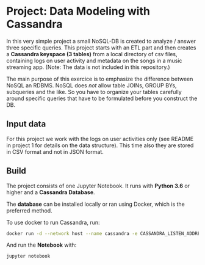 # Project: Data Modeling with Cassandra

In this very simple project a small NoSQL-DB is created to analyze / answer three specific queries. This project starts with an ETL part and then creates a  **Cassandra keyspace (3 tables)** from a local directory of csv files, containing logs on user activity and metadata on the songs in a music streaming app. (Note: The data is not included in this repository.)

The main purpose of this exercice is to emphasize the difference between NoSQL an RDBMS. NoSQL does _not_ allow table JOINs, GROUP BYs, subqueries and the like. So you have to organize your tables carefully around specific queries that have to be formulated before you construct the DB.

## Input data

For this project we work with the logs on user activities only (see README in project 1 for details on the data structure). This time also they are stored in CSV format and not in JSON format.

## Build

The project consists of one Jupyter Notebook. It runs with **Python 3.6** or higher and a **Cassandra Database**.

The **database** can be installed locally or ran using Docker, which is the preferred method.

To use docker to run Cassandra, run:

``` sh
docker run -d --network host --name cassandra -e CASSANDRA_LISTEN_ADDRESS=127.0.0.1 cassandra:latest
```

And run the **Notebook** with:

``` sh
jupyter notebook
```
